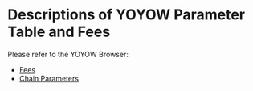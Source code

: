 # Descriptions of YOYOW Parameter Table and Fees 

Please refer to the YOYOW Browser:
- [Fees](https://yoyow.bts.ai/fees)
- [Chain Parameters](https://yoyow.bts.ai/fees#parameters)
